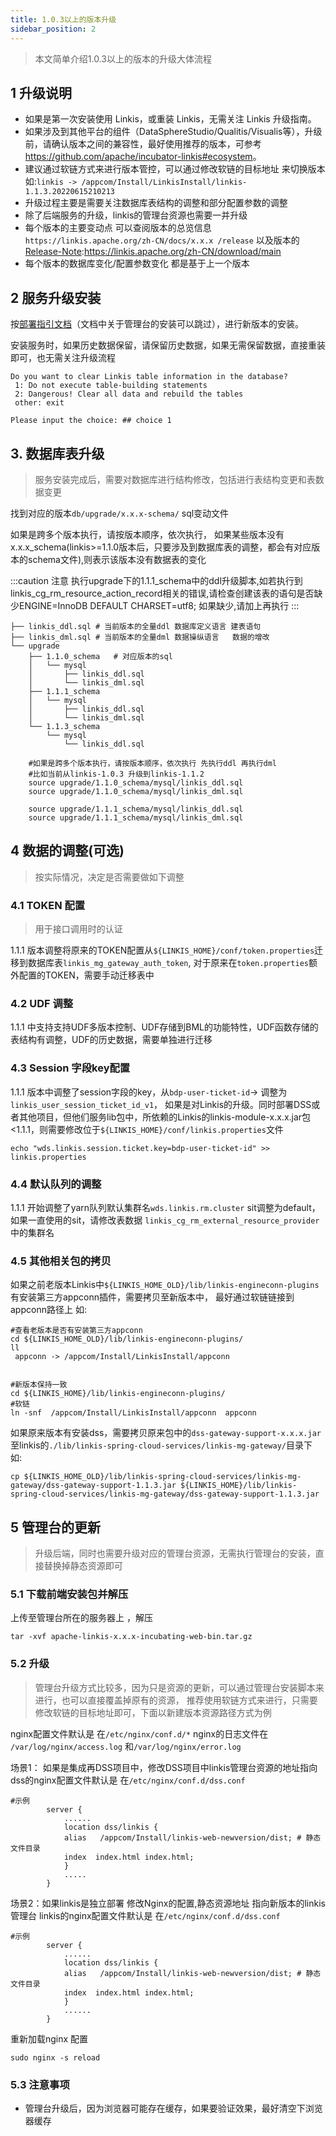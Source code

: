 ```yaml
---
title: 1.0.3以上的版本升级
sidebar_position: 2
---
```


> 本文简单介绍1.0.3以上的版本的升级大体流程

## 1 升级说明

- 如果是第一次安装使用 Linkis，或重装 Linkis，无需关注 Linkis 升级指南。
- 如果涉及到其他平台的组件（DataSphereStudio/Qualitis/Visualis等），升级前，请确认版本之间的兼容性，最好使用推荐的版本，可参考 <https://github.com/apache/incubator-linkis#ecosystem>。
- 建议通过软链方式来进行版本管控，可以通过修改软链的目标地址 来切换版本 如:`linkis -> /appcom/Install/LinkisInstall/linkis-1.1.3.20220615210213`
- 升级过程主要是需要关注数据库表结构的调整和部分配置参数的调整
- 除了后端服务的升级，linkis的管理台资源也需要一并升级  
- 每个版本的主要变动点 可以查阅版本的总览信息`https://linkis.apache.org/zh-CN/docs/x.x.x /release` 以及版本的[Release-Note](https://linkis.apache.org/zh-CN/download/main):<https://linkis.apache.org/zh-CN/download/main>
- 每个版本的数据库变化/配置参数变化 都是基于上一个版本

## 2 服务升级安装

按[部署指引文档](../deployment/quick-deploy)（文档中关于管理台的安装可以跳过），进行新版本的安装。

安装服务时，如果历史数据保留，请保留历史数据，如果无需保留数据，直接重装即可，也无需关注升级流程

```shell script
Do you want to clear Linkis table information in the database?
 1: Do not execute table-building statements
 2: Dangerous! Clear all data and rebuild the tables
 other: exit

Please input the choice: ## choice 1
```

## 3. 数据库表升级

>服务安装完成后，需要对数据库进行结构修改，包括进行表结构变更和表数据变更

找到对应的版本`db/upgrade/x.x.x-schema/` sql变动文件

如果是跨多个版本执行，请按版本顺序，依次执行，
如果某些版本没有x.x.x_schema(linkis>=1.1.0版本后，只要涉及到数据库表的调整，都会有对应版本的schema文件),则表示该版本没有数据表的变化

:::caution 注意
执行upgrade下的1.1.1_schema中的ddl升级脚本,如若执行到linkis_cg_rm_resource_action_record相关的错误,请检查创建该表的语句是否缺少ENGINE=InnoDB DEFAULT CHARSET=utf8;   如果缺少,请加上再执行
:::

```shell script
├── linkis_ddl.sql # 当前版本的全量ddl 数据库定义语言 建表语句
├── linkis_dml.sql # 当前版本的全量dml 数据操纵语言   数据的增改
└── upgrade
    ├── 1.1.0_schema   # 对应版本的sql
    │   └── mysql
    │       ├── linkis_ddl.sql
    │       └── linkis_dml.sql
    ├── 1.1.1_schema
    │   └── mysql
    │       ├── linkis_ddl.sql
    │       └── linkis_dml.sql
    └── 1.1.3_schema
        └── mysql
            └── linkis_ddl.sql
```

```mysql-sql
    #如果是跨多个版本执行，请按版本顺序，依次执行 先执行ddl 再执行dml
    #比如当前从linkis-1.0.3 升级到linkis-1.1.2
    source upgrade/1.1.0_schema/mysql/linkis_ddl.sql
    source upgrade/1.1.0_schema/mysql/linkis_dml.sql

    source upgrade/1.1.1_schema/mysql/linkis_ddl.sql
    source upgrade/1.1.1_schema/mysql/linkis_dml.sql

```

## 4 数据的调整(可选)

>按实际情况，决定是否需要做如下调整

### 4.1 TOKEN 配置

> 用于接口调用时的认证

1.1.1 版本调整将原来的TOKEN配置从`${LINKIS_HOME}/conf/token.properties`迁移到数据库表`linkis_mg_gateway_auth_token`,
对于原来在`token.properties`额外配置的TOKEN，需要手动迁移表中

### 4.2 UDF 调整

1.1.1 中支持支持UDF多版本控制、UDF存储到BML的功能特性，UDF函数存储的表结构有调整，UDF的历史数据，需要单独进行迁移

### 4.3 Session 字段key配置

1.1.1 版本中调整了session字段的key，从`bdp-user-ticket-id`-> 调整为 `linkis_user_session_ticket_id_v1`，
如果是对Linkis的升级。同时部署DSS或者其他项目，但他们服务lib包中，所依赖的Linkis的linkis-module-x.x.x.jar包 <1.1.1，则需要修改位于`${LINKIS_HOME}/conf/linkis.properties`文件

```shell
echo "wds.linkis.session.ticket.key=bdp-user-ticket-id" >> linkis.properties
```

### 4.4 默认队列的调整

1.1.1 开始调整了yarn队列默认集群名`wds.linkis.rm.cluster` sit调整为default，如果一直使用的sit，请修改表数据
`linkis_cg_rm_external_resource_provider`中的集群名

### 4.5 其他相关包的拷贝

如果之前老版本Linkis中`${LINKIS_HOME_OLD}/lib/linkis-engineconn-plugins`有安装第三方appconn插件，需要拷贝至新版本中，
最好通过软链链接到appconn路径上
如:

```
#查看老版本是否有安装第三方appconn
cd ${LINKIS_HOME_OLD}/lib/linkis-engineconn-plugins/
ll
 appconn -> /appcom/Install/LinkisInstall/appconn


#新版本保持一致
cd ${LINKIS_HOME}/lib/linkis-engineconn-plugins/
#软链
ln -snf  /appcom/Install/LinkisInstall/appconn  appconn
```

如果原来版本有安装dss，需要拷贝原来包中的`dss-gateway-support-x.x.x.jar` 至linkis的`./lib/linkis-spring-cloud-services/linkis-mg-gateway/`目录下
如:

```shell script
cp ${LINKIS_HOME_OLD}/lib/linkis-spring-cloud-services/linkis-mg-gateway/dss-gateway-support-1.1.3.jar ${LINKIS_HOME}/lib/linkis-spring-cloud-services/linkis-mg-gateway/dss-gateway-support-1.1.3.jar

```

## 5 管理台的更新

> 升级后端，同时也需要升级对应的管理台资源，无需执行管理台的安装，直接替换掉静态资源即可

### 5.1 下载前端安装包并解压

上传至管理台所在的服务器上 ，解压

```shell script
tar -xvf apache-linkis-x.x.x-incubating-web-bin.tar.gz
```

### 5.2 升级

>管理台升级方式比较多，因为只是资源的更新，可以通过管理台安装脚本来进行，也可以直接覆盖掉原有的资源，
>推荐使用软链方式来进行，只需要修改软链的目标地址即可，下面以新建版本资源路径方式为例

nginx配置文件默认是 在`/etc/nginx/conf.d/*`
nginx的日志文件在 `/var/log/nginx/access.log` 和`/var/log/nginx/error.log`

场景1： 如果是集成再DSS项目中，修改DSS项目中linkis管理台资源的地址指向
dss的nginx配置文件默认是 在`/etc/nginx/conf.d/dss.conf`

```nginx
#示例
        server {
            ......
            location dss/linkis {
            alias   /appcom/Install/linkis-web-newversion/dist; # 静态文件目录  
            index  index.html index.html;
            }
            .....
        }
```

场景2：如果linkis是独立部署
修改Nginx的配置,静态资源地址 指向新版本的linkis管理台
linkis的nginx配置文件默认是 在`/etc/nginx/conf.d/dss.conf`

```nginx
#示例
        server {
            ......
            location dss/linkis {
            alias   /appcom/Install/linkis-web-newversion/dist; # 静态文件目录
            index  index.html index.html;
            }
            ......
        }
```

重新加载nginx 配置

```
sudo nginx -s reload
```

### 5.3 注意事项

- 管理台升级后，因为浏览器可能存在缓存，如果要验证效果，最好清空下浏览器缓存 
